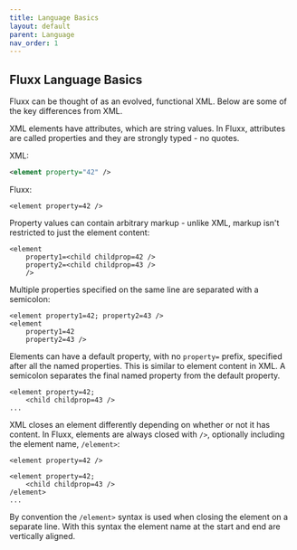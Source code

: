 ```yaml
---
title: Language Basics
layout: default
parent: Language
nav_order: 1
---
```


Fluxx Language Basics
--------------

Fluxx can be thought of as an evolved, functional XML. Below are some of the key differences from XML.

XML elements have attributes, which are string values. In Fluxx, attributes are called properties
and they are strongly typed - no quotes.

XML:
```xml
<element property="42" />
```

Fluxx:
```fluxx
<element property=42 />
```

Property values can contain arbitrary markup - unlike XML, markup isn't restricted to just the element content:
```fluxx
<element
    property1=<child childprop=42 />
    property2=<child childprop=43 />
    />
```

Multiple properties specified on the same line are separated with a semicolon:
```fluxx
<element property1=42; property2=43 />
<element
    property1=42
    property2=43 />
```

Elements can have a default property, with no `property=` prefix, specified after all the named properties. This is similar to element content in XML. A semicolon separates the final named property from the default property.
```fluxx
<element property=42;
    <child childprop=43 />
...
```

XML closes an element differently depending on whether or not it has content. In Fluxx, elements are always closed with `/>`, optionally including the element name, `/element>`:
```fluxx
<element property=42 />

<element property=42;
    <child childprop=43 />
/element>
...
```

By convention the `/element>` syntax is used when closing the element on a separate line.
With this syntax the element name at the start and end are vertically aligned.
